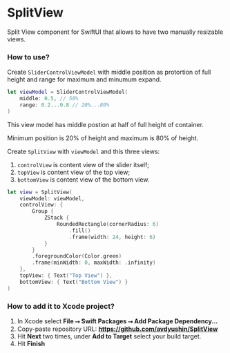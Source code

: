 # SplitView

Split View component for SwiftUI that allows to have two manually resizable views.

### How to use?

Create `SliderControlViewModel` with middle position as protortion of full height
and range for maximum and minumum expand.

```swift
let viewModel = SliderControlViewModel(
    middle: 0.5, // 50%
    range: 0.2...0.8 // 20%...80%
)
```

This view model has middle postion at half of full height of container.

Minimum position is 20% of height and maximum is 80% of height.

Create `SplitView` with `viewModel` and this three views:

1. `controlView` is content view of the slider itself;
1. `topView` is content view of the top view;
1. `bottomView` is content view of the bottom view.

```swift
let view = SplitView(
    viewModel: viewModel,
    controlView: {
        Group {
            ZStack {
                RoundedRectangle(cornerRadius: 6)
                    .fill()
                    .frame(width: 24, height: 6)
            }
        }
        .foregroundColor(Color.green)
        .frame(minWidth: 0, maxWidth: .infinity)
    },
    topView: { Text("Top View") },
    bottomView: { Text("Bottom View") }
)
```

### How to add it to Xcode project?

1. In Xcode select **File ⭢ Swift Packages ⭢ Add Package Dependency...**
1. Copy-paste repository URL: **https://github.com/avdyushin/SplitView**
1. Hit **Next** two times, under **Add to Target** select your build target.
1. Hit **Finish**
